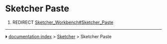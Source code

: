 # Sketcher Paste
1.  REDIRECT [Sketcher_Workbench#Sketcher_Paste](Sketcher_Workbench#Sketcher_Paste.md)



---
⏵ [documentation index](../README.md) > [Sketcher](Sketcher_Workbench.md) > Sketcher Paste
